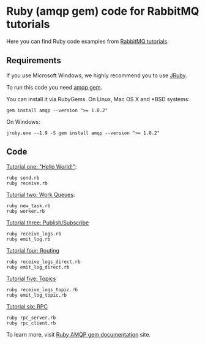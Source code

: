 # Ruby (amqp gem) code for RabbitMQ tutorials

Here you can find Ruby code examples from
[RabbitMQ tutorials](http://www.rabbitmq.com/getstarted.html).

## Requirements

If you use Microsoft Windows, we highly recommend you to use [JRuby](http://jruby.org).

To run this code you need [amqp gem](http://rubyamqp.info).

You can install it via RubyGems. On Linux, Mac OS X and *BSD systems:

    gem install amqp --version ">= 1.0.2"

On Windows:

    jruby.exe --1.9 -S gem install amqp --version ">= 1.0.2"

## Code

[Tutorial one: "Hello World!"](http://www.rabbitmq.com/tutorial-one-python.html):

    ruby send.rb
    ruby receive.rb

[Tutorial two: Work Queues](http://www.rabbitmq.com/tutorial-two-python.html):

    ruby new_task.rb
    ruby worker.rb

[Tutorial three: Publish/Subscribe](http://www.rabbitmq.com/tutorial-three-python.html)

    ruby receive_logs.rb
    ruby emit_log.rb

[Tutorial four: Routing](http://www.rabbitmq.com/tutorial-four-python.html)

    ruby receive_logs_direct.rb
    ruby emit_log_direct.rb

[Tutorial five: Topics](http://www.rabbitmq.com/tutorial-five-python.html)

    ruby receive_logs_topic.rb
    ruby emit_log_topic.rb

[Tutorial six: RPC](http://www.rabbitmq.com/tutorial-six-python.html)

    ruby rpc_server.rb
    ruby rpc_client.rb

To learn more, visit [Ruby AMQP gem documentation](http://rubyamqp.info) site.

